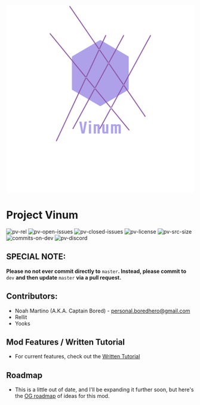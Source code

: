 ![pv-logo](https://raw.githubusercontent.com/boredhero/pv/master/src/main/resources/vinum_logo.png)

# Project Vinum

![pv-rel](https://img.shields.io/github/v/release/boredhero/pv?include_prereleases&color=purple&style=flat-square) ![pv-open-issues](https://img.shields.io/github/issues-raw/boredhero/pv?color=red&style=flat-square) ![pv-closed-issues](https://img.shields.io/github/issues-closed-raw/boredhero/pv?color=dark-greeen&style=flat-square) ![pv-license](https://img.shields.io/github/license/boredhero/pv?style=flat-square)  ![pv-src-size](https://img.shields.io/github/languages/code-size/boredhero/pv?style=flat-square) ![commits-on-dev](https://img.shields.io/github/commits-since/boredhero/pv/latest/dev?include_prereleases&style=flat-square) ![pv-discord](https://img.shields.io/discord/414088356524457984?style=flat-square)
## SPECIAL NOTE:
**Please no not ever commit directly to** ```master```**. Instead, please commit to** ```dev``` **and then update** ```master``` **via a pull request.**

## Contributors:
* Noah Martino (A.K.A. Captain Bored) - personal.boredhero@gmail.com
* Rellit
* Yooks

## Mod Features / Written Tutorial
* For current features, check out the [Written Tutorial](https://github.com/boredhero/pv/blob/tutorials/src-tutorial/versions/alpha-0.1.0-mmdjam2020/alpha-0.1.0-mmdjam2020.md)

## Roadmap

* This is a little out of date, and I'll be expanding it further soon, but here's the [OG roadmap](https://github.com/boredhero/pv/blob/dev/ROADMAP.md) of ideas for this mod.